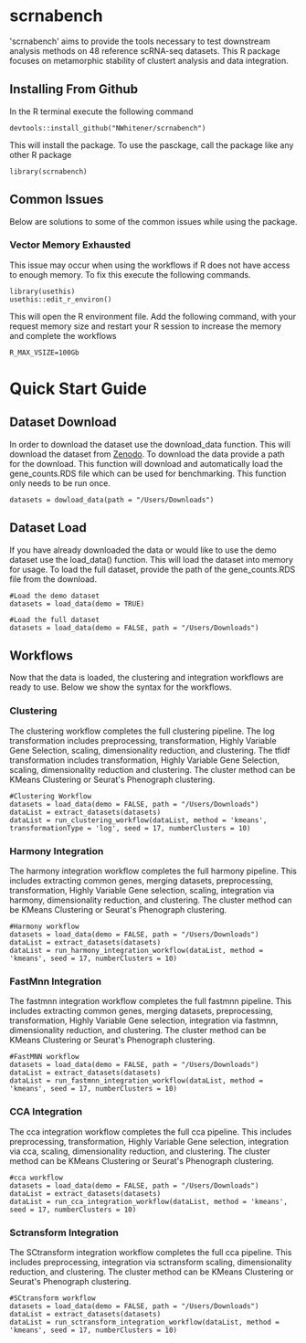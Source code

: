 # scrnabench
'scrnabench' aims to provide the tools necessary to test downstream analysis methods on 48 reference scRNA-seq datasets.
This R package focuses on metamorphic stability of clustert analysis and data integration. 

## Installing From Github

In the R terminal execute the following command 

```
devtools::install_github("NWhitener/scrnabench")
```
This will install the package. To use the pasckage, call the package like any other R package 

```
library(scrnabench)
```

## Common Issues 

Below are solutions to some of the common issues while using the package. 

### Vector Memory Exhausted 

This issue may occur when using the workflows if R does not have access to enough memory. To fix this execute the following commands. 

```
library(usethis) 
usethis::edit_r_environ()
```

This will open the R environment file. Add the following command, with your request memory size and restart your R session to increase the memory and 
complete the workflows 

```
R_MAX_VSIZE=100Gb
```

# Quick Start Guide 

## Dataset Download
In order to download the dataset use the download_data function. This will download the dataset from [Zenodo](https://zenodo.org/record/6617997).
To download the data provide a path for the download. This function will download and automatically load the gene_counts.RDS file which can be used for benchmarking. 
This function only needs to be run once. 

```
datasets = dowload_data(path = "/Users/Downloads")  
```

## Dataset Load 
If you have already downloaded the data or would like to use the demo dataset use the load_data() function. This will load the dataset into memory for usage. To 
load the full dataset, provide the path of the gene_counts.RDS file from the download.

```
#Load the demo dataset 
datasets = load_data(demo = TRUE) 

#Load the full dataset 
datasets = load_data(demo = FALSE, path = "/Users/Downloads")
```

## Workflows 
Now that the data is loaded, the clustering and integration workflows are ready to use. Below we show the syntax for the workflows.

### Clustering

The clustering workflow completes the full clustering pipeline. The log transformation includes preprocessing, transformation, Highly Variable Gene Selection, 
scaling, dimensionality reduction, and clustering. The tfidf transformation includes transformation, Highly Variable Gene Selection, scaling, dimensionality reduction and 
clustering. The cluster method can be KMeans Clustering or Seurat's Phenograph clustering. 

```
#Clustering Workflow
datasets = load_data(demo = FALSE, path = "/Users/Downloads")
dataList = extract_datasets(datasets)
dataList = run_clustering_workflow(dataList, method = 'kmeans', transformationType = 'log', seed = 17, numberClusters = 10)
```

### Harmony Integration 

The harmony integration workflow completes the full harmony pipeline. This includes extracting common genes, merging datasets, preprocessing, transformation,
Highly Variable Gene selection, scaling, integration via harmony, dimensionality reduction, and clustering. The cluster method can be KMeans Clustering or Seurat's Phenograph clustering.

```
#Harmony workflow
datasets = load_data(demo = FALSE, path = "/Users/Downloads")
dataList = extract_datasets(datasets)
dataList = run_harmony_integration_workflow(dataList, method = 'kmeans', seed = 17, numberClusters = 10)
```

### FastMnn Integration 

The fastmnn integration workflow completes the full fastmnn pipeline. This includes extracting common genes, merging datasets, preprocessing, transformation,
Highly Variable Gene selection, integration via fastmnn, dimensionality reduction, and clustering. The cluster method can be KMeans Clustering or Seurat's Phenograph clustering.

```
#FastMNN workflow
datasets = load_data(demo = FALSE, path = "/Users/Downloads")
dataList = extract_datasets(datasets)
dataList = run_fastmnn_integration_workflow(dataList, method = 'kmeans', seed = 17, numberClusters = 10)
```
### CCA Integration 

The cca integration workflow completes the full cca pipeline. This includes preprocessing, transformation,
Highly Variable Gene selection, integration via cca, scaling, dimensionality reduction, and clustering. The cluster method can be KMeans Clustering or Seurat's Phenograph clustering.

```
#cca workflow
datasets = load_data(demo = FALSE, path = "/Users/Downloads")
dataList = extract_datasets(datasets)
dataList = run_cca_integration_workflow(dataList, method = 'kmeans', seed = 17, numberClusters = 10)
```

### Sctransform Integration 

The SCtransform integration workflow completes the full cca pipeline. This includes preprocessing, integration via sctransform scaling, dimensionality reduction, and clustering. 
The cluster method can be KMeans Clustering or Seurat's Phenograph clustering.

```
#SCtransform workflow
datasets = load_data(demo = FALSE, path = "/Users/Downloads")
dataList = extract_datasets(datasets)
dataList = run_sctransform_integration_workflow(dataList, method = 'kmeans', seed = 17, numberClusters = 10)
```
